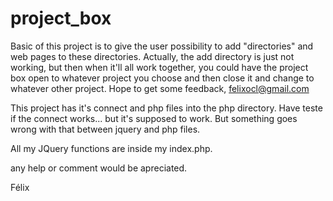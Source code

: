 # project_box

Basic of this project is to give the user possibility to add "directories" and web pages to these directories.
Actually, the add directory is just not working, but then when it'll all work together, you could have the project box open to whatever project you choose and then close it and change to whatever other project. Hope to get some feedback, felixocl@gmail.com

This project has it's connect and php files into the php directory. Have teste if the connect works... but it's supposed to work. But something goes wrong with that between jquery and php files.

All my JQuery functions are inside my index.php.

any help or comment would be apreciated.

Félix
